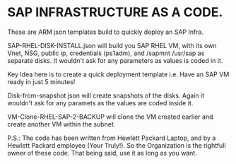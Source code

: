 # SAP INFRASTRUCTURE AS A CODE. 
These are ARM json templates build to quickly deploy an SAP Infra.

SAP-RHEL-DISK-INSTALL.json will build you SAP RHEL VM, with its own Vnet, NSG, public ip, credentials (ps1adm), and /sapmnt /usr/sap as separate disks. 
It wouldn't ask for any parameters as values is coded in it. 

Key Idea here is to create a quick deployment template i.e. Have an SAP VM ready in just 5 minutes!

Disk-from-snapshot json will create snapshots of the disks.
Again it wouldn't ask for any paramets as the values are coded inside it. 

VM-Clone-RHEL-SAP-2-BACKUP will clone the VM created earlier and create another VM within the subnet. 

P.S.: The code has been written from Hewlett Packard Laptop, and by a Hewlett Packard employee (Your Truly!). So the Organization is the rightfull owner of these code. That being said, use it as long as you want.  


